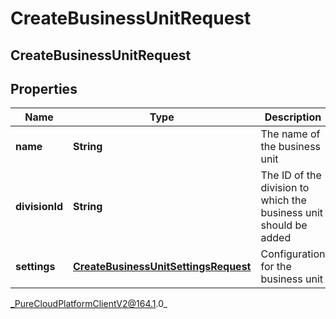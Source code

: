 # CreateBusinessUnitRequest

## CreateBusinessUnitRequest

## Properties

|Name | Type | Description | Notes|
|------------ | ------------- | ------------- | -------------|
| **name** | **String** | The name of the business unit | |
| **divisionId** | **String** | The ID of the division to which the business unit should be added | |
| **settings** | [**CreateBusinessUnitSettingsRequest**](CreateBusinessUnitSettingsRequest) | Configuration for the business unit | |



_PureCloudPlatformClientV2@164.1.0_
